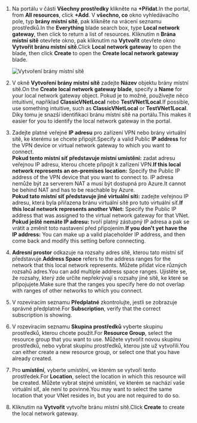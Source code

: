 1. <span data-ttu-id="d5a20-101">Na portálu v části **Všechny prostředky** klikněte na **+Přidat**.</span><span class="sxs-lookup"><span data-stu-id="d5a20-101">In the portal, from **All resources**, click **+Add**.</span></span> <span data-ttu-id="d5a20-102">V **všechno, co** okno vyhledávacího pole, typ **brány místní sítě**, pak klikněte na vrácení seznamu prostředků.</span><span class="sxs-lookup"><span data-stu-id="d5a20-102">In the **Everything** blade search box, type **Local network gateway**, then click to return a list of resources.</span></span> <span data-ttu-id="d5a20-103">Kliknutím n **Brána místní sítě** otevřete okno, pak kliknutím na **Vytvořit** otevřete okno **Vytvořit bránu místní sítě**.</span><span class="sxs-lookup"><span data-stu-id="d5a20-103">Click **Local network gateway** to open the blade, then click **Create** to open the **Create local network gateway** blade.</span></span>
   
    ![Vytvoření brány místní sítě](./media/vpn-gateway-add-lng-rm-portal-include/lng.png)

2. <span data-ttu-id="d5a20-105">V okně **Vytvoření brány místní sítě** zadejte **Název** objektu brány místní sítě.</span><span class="sxs-lookup"><span data-stu-id="d5a20-105">On the **Create local network gateway blade**, specify a **Name** for your local network gateway object.</span></span> <span data-ttu-id="d5a20-106">Pokud je to možné, používejte něco intuitivní, například **ClassicVNetLocal** nebo **TestVNet1Local**.</span><span class="sxs-lookup"><span data-stu-id="d5a20-106">If possible, use something intuitive, such as **ClassicVNetLocal** or **TestVNet1Local**.</span></span> <span data-ttu-id="d5a20-107">Díky tomu je snazší identifikaci bránu místní sítě na portálu.</span><span class="sxs-lookup"><span data-stu-id="d5a20-107">This makes it easier for you to identify the local network gateway in the portal.</span></span>
3. <span data-ttu-id="d5a20-108">Zadejte platné veřejné **IP adresu** pro zařízení VPN nebo brány virtuální sítě, ke kterému se chcete připojit.</span><span class="sxs-lookup"><span data-stu-id="d5a20-108">Specify a valid Public **IP address** for the VPN device or virtual network gateway to which you want to connect.</span></span><br><span data-ttu-id="d5a20-109">**Pokud tento místní síť představuje místní umístění:** zadat adresu veřejnou IP adresu, kterou chcete připojit k zařízení VPN.</span><span class="sxs-lookup"><span data-stu-id="d5a20-109">**If this local network represents an on-premises location:** Specify the Public IP address of the VPN device that you want to connect to.</span></span> <span data-ttu-id="d5a20-110">IP adresa nemůže být za serverem NAT a musí být dostupná pro Azure.</span><span class="sxs-lookup"><span data-stu-id="d5a20-110">It cannot be behind NAT and has to be reachable by Azure.</span></span><br><span data-ttu-id="d5a20-111">**Pokud tato místní síť představuje jiné virtuální síti:** zadejte veřejnou IP adresu, která byla přiřazena bránu virtuální sítě pro tuto virtuální síť.</span><span class="sxs-lookup"><span data-stu-id="d5a20-111">**If this local network represents another VNet:** Specify the Public IP address that was assigned to the virtual network gateway for that VNet.</span></span><br><span data-ttu-id="d5a20-112">**Pokud ještě nemáte IP adresu:** tvoří platný zástupný IP adresa a pak se vrátit a změnit toto nastavení před připojením.</span><span class="sxs-lookup"><span data-stu-id="d5a20-112">**If you don't yet have the IP address:** You can make up a valid placeholder IP address, and then come back and modify this setting before connecting.</span></span>
4. <span data-ttu-id="d5a20-113">**Adresní prostor** odkazuje na rozsahy adres sítě, kterou tato místní síť představuje.</span><span class="sxs-lookup"><span data-stu-id="d5a20-113">**Address Space** refers to the address ranges for the network that this local network represents.</span></span> <span data-ttu-id="d5a20-114">Můžete přidat více různých rozsahů adres.</span><span class="sxs-lookup"><span data-stu-id="d5a20-114">You can add multiple address space ranges.</span></span> <span data-ttu-id="d5a20-115">Ujistěte se, že rozsahy, který zde určíte nepřekrývají s rozsahy jiné sítě, ke které se připojujete.</span><span class="sxs-lookup"><span data-stu-id="d5a20-115">Make sure that the ranges you specify here do not overlap with ranges of other networks to which you connect.</span></span>
5. <span data-ttu-id="d5a20-116">V rozevíracím seznamu **Předplatné** zkontrolujte, jestli se zobrazuje správné předplatné.</span><span class="sxs-lookup"><span data-stu-id="d5a20-116">For **Subscription**, verify that the correct subscription is showing.</span></span>
6. <span data-ttu-id="d5a20-117">V rozevíracím seznamu **Skupina prostředků** vyberte skupinu prostředků, kterou chcete použít.</span><span class="sxs-lookup"><span data-stu-id="d5a20-117">For **Resource Group**, select the resource group that you want to use.</span></span> <span data-ttu-id="d5a20-118">Můžete vytvořit novou skupinu prostředků, nebo vybrat skupinu prostředků, kterou jste už vytvořili.</span><span class="sxs-lookup"><span data-stu-id="d5a20-118">You can either create a new resource group, or select one that you have already created.</span></span>
7. <span data-ttu-id="d5a20-119">Pro **umístění**, vyberte umístění, ve kterém se vytvoří tento prostředek.</span><span class="sxs-lookup"><span data-stu-id="d5a20-119">For **Location**, select the location in which this resource will be created.</span></span> <span data-ttu-id="d5a20-120">Můžete vybrat stejné umístění, ve kterém se nachází vaše virtuální síť, ale není to povinné.</span><span class="sxs-lookup"><span data-stu-id="d5a20-120">You may want to select the same location that your VNet resides in, but you are not required to do so.</span></span>
8. <span data-ttu-id="d5a20-121">Kliknutím na **Vytvořit** vytvořte bránu místní sítě.</span><span class="sxs-lookup"><span data-stu-id="d5a20-121">Click **Create** to create the local network gateway.</span></span>

